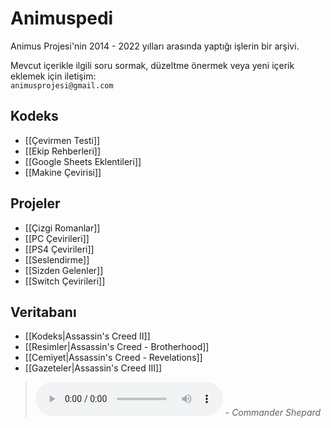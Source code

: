 # Animuspedi
Animus Projesi'nin 2014 - 2022 yılları arasında yaptığı işlerin bir arşivi.

Mevcut içerikle ilgili soru sormak, düzeltme önermek veya yeni içerik eklemek için iletişim:  
`animusprojesi@gmail.com`

## Kodeks
- [[Çevirmen Testi]]
- [[Ekip Rehberleri]]
- [[Google Sheets Eklentileri]]
- [[Makine Çevirisi]]

## Projeler
- [[Çizgi Romanlar]]
- [[PC Çevirileri]]
- [[PS4 Çevirileri]]
- [[Seslendirme]]
- [[Sizden Gelenler]]
- [[Switch Çevirileri]]

## Veritabanı
- [[Kodeks|Assassin's Creed II]]
- [[Resimler|Assassin's Creed - Brotherhood]]
- [[Cemiyet|Assassin's Creed - Revelations]]
- [[Gazeteler|Assassin's Creed III]]

> <audio controls src="Görseller/Shepard.mp3" type="audio/mpeg"></audio>
> \- *Commander Shepard*